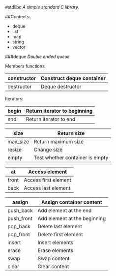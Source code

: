 #stdlibc
*A simple standard C library.*

##Contents
* deque
* list
* map
* string
* vector

###deque
*Double ended queue*

Members functions

constructor | Construct deque container
------------|---
destructor  | Deque destructor

Iterators:

begin | Return iterator to beginning
------|---
end   | Return iterator to end


size     | Return size
---------|---
max_size | Return maximum size
resize   | Change size
empty    | Test whether container is empty


at       | Access element
---------|---
front    | Access first element
back     | Access last element


assign     | Assign container content
-----------|---
push_back  | Add element at the end
push_front | Add element at the beginning
pop_back   | Delete last element
pop_front  | Delete first element
insert     | Insert elements
erase      | Erase elements
swap       | Swap content
clear      | Clear content
